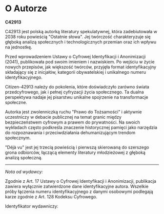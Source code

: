 # O Autorze

**C42913**

C42913 jest polską autorką literatury spekulatywnej, która zadebiutowała w 2038 roku powieścią "Ostatnie słowa". Jej twórczość charakteryzuje się głęboką analizą społecznych i technologicznych przemian oraz ich wpływu na jednostkę.

Przed wprowadzeniem Ustawy o Cyfrowej Identyfikacji i Anonimizacji (2041), publikowała pod swoim imieniem i nazwiskiem. Po wejściu w życie nowych przepisów, jak większość twórców, przyjęła format identyfikacyjny składający się z inicjałów, kategorii obywatelskiej i unikalnego numeru identyfikacyjnego.

Citizen-42913 należy do pokolenia, które doświadczyło zarówno świata przedcyfrowego, jak i pełnej cyfryzacji życia społecznego. Ta dualna perspektywa nadaje jej pisarstwu unikalne spojrzenie na transformacje społeczne.

Autorka jest zwolenniczką ruchu "Prawo do Tożsamości" i aktywnie uczestniczy w debacie publicznej na temat granic między bezpieczeństwem cyfrowym a prawem do prywatności. Na swoich wykładach często podkreśla znaczenie historycznej pamięci jako narzędzia do rozpoznawania i przeciwdziałania dehumanizującym trendom społecznym.

"Déjà vu" jest jej trzecią powieścią i pierwszą skierowaną do szerszego grona odbiorców, łączącą elementy literatury młodzieżowej z głęboką analizą społeczną.

---

*Nota od wydawcy:*

Zgodnie z Art. 17 Ustawy o Cyfrowej Identyfikacji i Anonimizacji, publikacja zawiera wyłącznie zatwierdzone dane identyfikacyjne autora. 
Wszelkie próby łączenia numeru identyfikacyjnego z danymi osobowymi podlegają karze zgodnie z Art. 128 Kodeksu Cyfrowego.

Identyfikator wydawniczy: 
